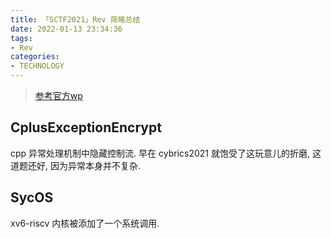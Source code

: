 ```yaml
---
title: 「SCTF2021」Rev 简略总结
date: 2022-01-13 23:34:36
tags:
- Rev
categories:
- TECHNOLOGY
---
```


> [参考官方wp](https://syclover.feishu.cn/docs/doccnmKCtL4ABewkf89aAJXIdmg#)

## CplusExceptionEncrypt

cpp 异常处理机制中隐藏控制流. 早在 cybrics2021 就饱受了这玩意儿的折磨, 这道题还好, 因为异常本身并不复杂.

## SycOS

xv6-riscv 内核被添加了一个系统调用.
